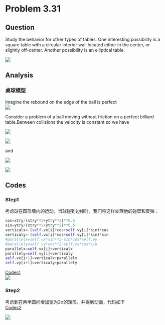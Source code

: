 # Problem 3.31
## Question
Study the behavior for other types of tables. One interesting possibility is a square table with a circular interior wall located either in the center, or slightly off-center. Another possibility is an elliptical table.  
  
![](https://github.com/Monotone1997/computationalphysics_N2015301020041/blob/master/Exercise_09/1.png)  

## Analysis
### 桌球模型
Imagine the rebound on the edge of the ball is perfect  
![](https://github.com/Monotone1997/computationalphysics_N2015301020041/blob/master/Exercise_09/2.jpg)  
  
Consider a problem of a ball moving without friction on a perfect billiard table.Between collisions the velocity is constant so we have  
  
![](https://github.com/Monotone1997/computationalphysics_N2015301020041/blob/master/Exercise_09/a.png)  
  
![](https://github.com/Monotone1997/computationalphysics_N2015301020041/blob/master/Exercise_09/b.png)  
  
and  
  
![](https://github.com/Monotone1997/computationalphysics_N2015301020041/blob/master/Exercise_09/c.png)  
  
![](https://github.com/Monotone1997/computationalphysics_N2015301020041/blob/master/Exercise_09/d.png)  


## Codes
### Step1
考虑球在圆形墙内的运动，当球碰到边缘时，我们将这样处理他的碰壁和反弹：
```python
cos=xtry/(xtry**2+ytry**2)**0.5
sin=ytry/(xtry**2+ytry**2)**0.5
verticalx=-(self.vx[i]*cos+self.vy[i]*sin)*cos
verticaly=-(self.vx[i]*cos+self.vy[i]*sin)*sin
#parallelx=self.vx*sin**2-sin*cos*self.vy
#parallely=self.vy*cos**2-self.vx*cos*sin
parallelx=self.vx[i]+verticalx
parallely=self.vy[i]+verticaly
self.vx[i+1]=verticalx+parallelx
self.vy[i+1]=verticaly+parallely
```
[Codes1](https://raw.githubusercontent.com/Monotone1997/computationalphysics_N2015301020041/master/Exercise_09/billiard.py)  
![](https://github.com/Monotone1997/computationalphysics_N2015301020041/blob/master/Exercise_09/QQ%E6%88%AA%E5%9B%BE20171117215815.jpg)  

### Step2
考虑到在两半圆间增加宽为2α的矩形，并得到动画，代码如下  
[Codes2](https://raw.githubusercontent.com/Monotone1997/computationalphysics_N2015301020041/master/Exercise_09/billiard%202.py)
  
![](https://github.com/Monotone1997/computationalphysics_N2015301020041/blob/master/Exercise_09/3771733-e0640932aaf55960.png)
